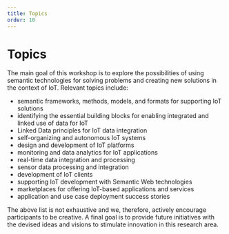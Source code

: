 ```yaml
---
title: Topics
order: 10
---
```

# Topics
The main goal of this workshop is to explore the possibilities of using semantic technologies for solving problems and creating new solutions in the context of IoT. Relevant topics include:

- semantic frameworks, methods, models, and formats for supporting IoT solutions
- identifying the essential building blocks for enabling integrated and linked use of data for IoT
- Linked Data principles for IoT data integration
- self-organizing and autonomous IoT systems
- design and development of IoT platforms
- monitoring and data analytics for IoT applications
- real-time data integration and processing
- sensor data processing and integration
- development of IoT clients
- supporting IoT development with Semantic Web technologies
- marketplaces for offering IoT-based applications and services
- application and use case deployment success stories

The above list is not exhaustive and we, therefore, actively encourage participants to be creative. 
A final goal is to provide future initiatives with the devised ideas and visions to stimulate innovation in this research area. 
